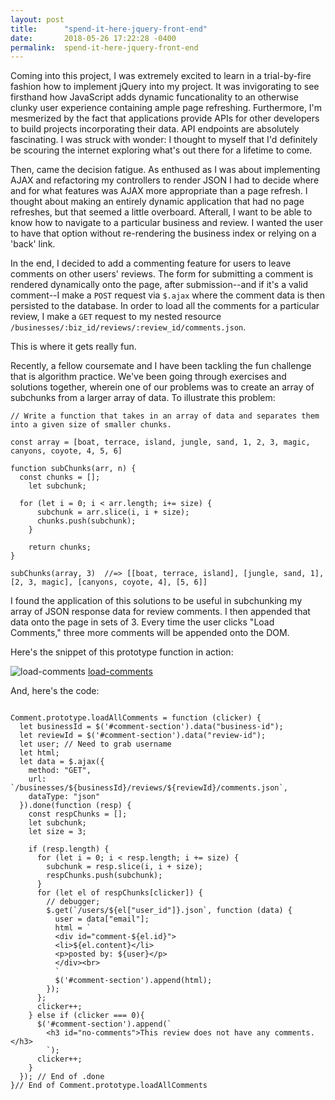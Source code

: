 ```yaml
---
layout: post
title:      "spend-it-here-jquery-front-end"
date:       2018-05-26 17:22:28 -0400
permalink:  spend-it-here-jquery-front-end
---
```



Coming into this project, I was extremely excited to learn in a trial-by-fire fashion how to implement jQuery into my project. It was invigorating to see firsthand how JavaScript adds dynamic funcationality to an otherwise clunky user experience containing ample page refreshing. Furthermore, I'm mesmerized by the fact that applications provide APIs for other developers to build projects incorporating their data. API endpoints are absolutely fascinating. I was struck with wonder: I thought to myself that I'd definitely be scouring the internet exploring what's out there for a lifetime to come.

Then, came the decision fatigue. As enthused as I was about implementing AJAX and refactoring my controllers to render JSON I had to decide where and for what features was AJAX more appropriate than a page refresh. I thought about making an entirely dynamic application that had no page refreshes, but that seemed a little overboard. Afterall, I want to be able to know how to navigate to a particular business and review. I wanted the user to have that option without re-rendering the business index or relying on a 'back' link.

In the end, I decided to add a commenting feature for users to leave comments on other users' reviews. The form for submitting a comment is rendered dynamically onto the page, after submission--and if it's a valid comment--I make a `POST` request via `$.ajax` where the comment data is then persisted to the database. In order to load all the comments for a particular review, I make a `GET` request to my nested resource `/businesses/:biz_id/reviews/:review_id/comments.json`.

This is where it gets really fun.

Recently, a fellow coursemate and I have been tackling the fun challenge that is algorithm practice. We've been going through exercises and solutions together, wherein one of our problems was to create an array of subchunks from a larger array of data. To illustrate this problem:

```
// Write a function that takes in an array of data and separates them into a given size of smaller chunks.

const array = [boat, terrace, island, jungle, sand, 1, 2, 3, magic, canyons, coyote, 4, 5, 6]

function subChunks(arr, n) {
  const chunks = [];
	let subchunk;
	
  for (let i = 0; i < arr.length; i+= size) {
	  subchunk = arr.slice(i, i + size);
	  chunks.push(subchunk);
	}
	
	return chunks;
}

subChunks(array, 3)  //=> [[boat, terrace, island], [jungle, sand, 1], [2, 3, magic], [canyons, coyote, 4], [5, 6]]

```

I found the application of this solutions to be useful in subchunking my array of JSON response data for review comments. I then appended that data onto the page in sets of 3. Every time the user clicks "Load Comments," three more comments will be appended onto the DOM.

Here's the snippet of this prototype function in action:

![load-comments](https://imgur.com/ynSwck8)
[load-comments](https://i.imgur.com/ynSwck8.gifv)

And, here's the code:

```

Comment.prototype.loadAllComments = function (clicker) {
  let businessId = $('#comment-section').data("business-id");
  let reviewId = $('#comment-section').data("review-id");
  let user; // Need to grab username
  let html;
  let data = $.ajax({
    method: "GET",
    url: `/businesses/${businessId}/reviews/${reviewId}/comments.json`,
    dataType: "json"
  }).done(function (resp) {
    const respChunks = [];
    let subchunk;
    let size = 3;

    if (resp.length) {
      for (let i = 0; i < resp.length; i += size) {
        subchunk = resp.slice(i, i + size);
        respChunks.push(subchunk);
      }
      for (let el of respChunks[clicker]) {
        // debugger;
        $.get(`/users/${el["user_id"]}.json`, function (data) {
          user = data["email"];
          html = `
          <div id="comment-${el.id}">
          <li>${el.content}</li>
          <p>posted by: ${user}</p>
          </div><br>
          `
          $('#comment-section').append(html);
        });
      };
      clicker++;
    } else if (clicker === 0){
      $('#comment-section').append(`
        <h3 id="no-comments">This review does not have any comments.</h3>
        `);
      clicker++;
    }
  }); // End of .done
}// End of Comment.prototype.loadAllComments

```


